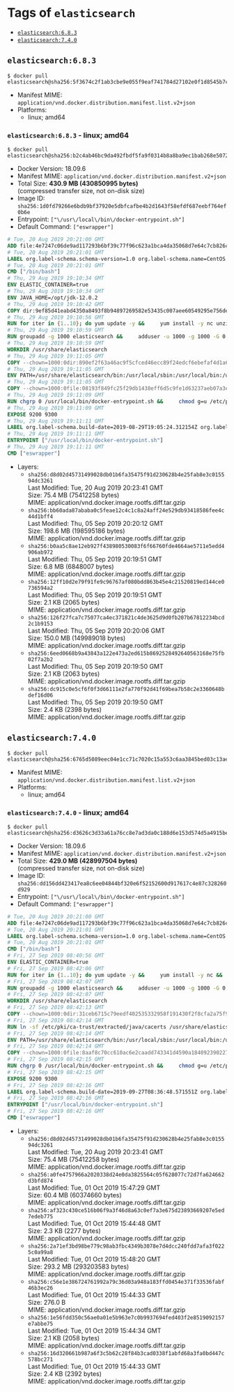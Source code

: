 <!-- THIS FILE IS GENERATED VIA './update-remote.sh' -->

# Tags of `elasticsearch`

-	[`elasticsearch:6.8.3`](#elasticsearch683)
-	[`elasticsearch:7.4.0`](#elasticsearch740)

## `elasticsearch:6.8.3`

```console
$ docker pull elasticsearch@sha256:5f3674c2f1ab3cbe9e055f9eaf741784d27102e0f1d8545b7c09c227b142c436
```

-	Manifest MIME: `application/vnd.docker.distribution.manifest.list.v2+json`
-	Platforms:
	-	linux; amd64

### `elasticsearch:6.8.3` - linux; amd64

```console
$ docker pull elasticsearch@sha256:b2c4ab46bc9da492fbdf5fa9f0314b8a8ba9ec1bab268e50728507276919808d
```

-	Docker Version: 18.09.6
-	Manifest MIME: `application/vnd.docker.distribution.manifest.v2+json`
-	Total Size: **430.9 MB (430850995 bytes)**  
	(compressed transfer size, not on-disk size)
-	Image ID: `sha256:1d0fd79266e6bdb9bf37920e5dbfcafbe4b2d1643f58efdf687eebf764ef0b6e`
-	Entrypoint: `["\/usr\/local\/bin\/docker-entrypoint.sh"]`
-	Default Command: `["eswrapper"]`

```dockerfile
# Tue, 20 Aug 2019 20:21:00 GMT
ADD file:4e7247c06de9ad117293b6bf39c77f96c623a1bca4da35068d7e64c7cb826c08 in / 
# Tue, 20 Aug 2019 20:21:01 GMT
LABEL org.label-schema.schema-version=1.0 org.label-schema.name=CentOS Base Image org.label-schema.vendor=CentOS org.label-schema.license=GPLv2 org.label-schema.build-date=20190801
# Tue, 20 Aug 2019 20:21:01 GMT
CMD ["/bin/bash"]
# Thu, 29 Aug 2019 19:10:34 GMT
ENV ELASTIC_CONTAINER=true
# Thu, 29 Aug 2019 19:10:34 GMT
ENV JAVA_HOME=/opt/jdk-12.0.2
# Thu, 29 Aug 2019 19:10:42 GMT
COPY dir:9ef85d41eabd4350a8493f8b94897269582e53435c007aee60549295e756de23 in /opt/jdk-12.0.2 
# Thu, 29 Aug 2019 19:10:56 GMT
RUN for iter in {1..10}; do yum update -y &&     yum install -y nc unzip wget which &&     yum clean all && exit_code=0 && break || exit_code=$? && echo "yum error: retry $iter in 10s" && sleep 10; done;     (exit $exit_code)
# Thu, 29 Aug 2019 19:10:59 GMT
RUN groupadd -g 1000 elasticsearch &&     adduser -u 1000 -g 1000 -G 0 -d /usr/share/elasticsearch elasticsearch &&     chmod 0775 /usr/share/elasticsearch &&     chgrp 0 /usr/share/elasticsearch
# Thu, 29 Aug 2019 19:10:59 GMT
WORKDIR /usr/share/elasticsearch
# Thu, 29 Aug 2019 19:11:05 GMT
COPY --chown=1000:0dir:890ef2f63a46ac9f5cfced46ecc89f24edcf6ebefaf4d1a67a21da2e875c3d53 in /usr/share/elasticsearch 
# Thu, 29 Aug 2019 19:11:05 GMT
ENV PATH=/usr/share/elasticsearch/bin:/usr/local/sbin:/usr/local/bin:/usr/sbin:/usr/bin:/sbin:/bin
# Thu, 29 Aug 2019 19:11:05 GMT
COPY --chown=1000:0file:08193f849fc25f29db1438eff6d5c9fe1d63237aeb07a3e0009e8ba554f97c31 in /usr/local/bin/docker-entrypoint.sh 
# Thu, 29 Aug 2019 19:11:09 GMT
RUN chgrp 0 /usr/local/bin/docker-entrypoint.sh &&     chmod g=u /etc/passwd &&     chmod 0775 /usr/local/bin/docker-entrypoint.sh
# Thu, 29 Aug 2019 19:11:09 GMT
EXPOSE 9200 9300
# Thu, 29 Aug 2019 19:11:11 GMT
LABEL org.label-schema.build-date=2019-08-29T19:05:24.312154Z org.label-schema.license=Elastic-License org.label-schema.name=Elasticsearch org.label-schema.schema-version=1.0 org.label-schema.url=https://www.elastic.co/products/elasticsearch org.label-schema.usage=https://www.elastic.co/guide/en/elasticsearch/reference/index.html org.label-schema.vcs-ref=0c48c0e73be564f3a8a286b2165d50de2fbbb661 org.label-schema.vcs-url=https://github.com/elastic/elasticsearch org.label-schema.vendor=Elastic org.label-schema.version=6.8.3 org.opencontainers.image.created=2019-08-29T19:05:24.312154Z org.opencontainers.image.documentation=https://www.elastic.co/guide/en/elasticsearch/reference/index.html org.opencontainers.image.licenses=Elastic-License org.opencontainers.image.revision=0c48c0e73be564f3a8a286b2165d50de2fbbb661 org.opencontainers.image.source=https://github.com/elastic/elasticsearch org.opencontainers.image.title=Elasticsearch org.opencontainers.image.url=https://www.elastic.co/products/elasticsearch org.opencontainers.image.vendor=Elastic org.opencontainers.image.version=6.8.3
# Thu, 29 Aug 2019 19:11:11 GMT
ENTRYPOINT ["/usr/local/bin/docker-entrypoint.sh"]
# Thu, 29 Aug 2019 19:11:11 GMT
CMD ["eswrapper"]
```

-	Layers:
	-	`sha256:d8d02d45731499028db01b6fa35475f91d230628b4e25fab8e3c015594dc3261`  
		Last Modified: Tue, 20 Aug 2019 20:23:41 GMT  
		Size: 75.4 MB (75412258 bytes)  
		MIME: application/vnd.docker.image.rootfs.diff.tar.gzip
	-	`sha256:bb60ada87ababa0c5feae12c4c1c8a24aff24e529db93418586fee4c44d1bff4`  
		Last Modified: Thu, 05 Sep 2019 20:20:12 GMT  
		Size: 198.6 MB (198595186 bytes)  
		MIME: application/vnd.docker.image.rootfs.diff.tar.gzip
	-	`sha256:b0aa5c8ae12eb927f438980530083f6f66760fde4664ae5711e5edd4906ab972`  
		Last Modified: Thu, 05 Sep 2019 20:19:51 GMT  
		Size: 6.8 MB (6848007 bytes)  
		MIME: application/vnd.docker.image.rootfs.diff.tar.gzip
	-	`sha256:12ff10d2e79f91fe9c96767af080bdd863b45e4c21520819ed144ce0736594a2`  
		Last Modified: Thu, 05 Sep 2019 20:19:51 GMT  
		Size: 2.1 KB (2065 bytes)  
		MIME: application/vnd.docker.image.rootfs.diff.tar.gzip
	-	`sha256:126f27fca7c75077ca4ec371821c4de3625d9d0fb207b67812234bcd2c1b9153`  
		Last Modified: Thu, 05 Sep 2019 20:20:06 GMT  
		Size: 150.0 MB (149989018 bytes)  
		MIME: application/vnd.docker.image.rootfs.diff.tar.gzip
	-	`sha256:6eed0668b9a43843a122e473a2ed615b8692528492640563168e75fb02f7a2b2`  
		Last Modified: Thu, 05 Sep 2019 20:19:50 GMT  
		Size: 2.1 KB (2063 bytes)  
		MIME: application/vnd.docker.image.rootfs.diff.tar.gzip
	-	`sha256:dc915c0e5cf6f0f3d66111e2fa770f92d41f69bea7b58c2e3360648bdef16d06`  
		Last Modified: Thu, 05 Sep 2019 20:19:50 GMT  
		Size: 2.4 KB (2398 bytes)  
		MIME: application/vnd.docker.image.rootfs.diff.tar.gzip

## `elasticsearch:7.4.0`

```console
$ docker pull elasticsearch@sha256:6765d5089eec04e1cc71c7020c15a553c6aa3845bed03c13aea59005ae011110
```

-	Manifest MIME: `application/vnd.docker.distribution.manifest.list.v2+json`
-	Platforms:
	-	linux; amd64

### `elasticsearch:7.4.0` - linux; amd64

```console
$ docker pull elasticsearch@sha256:d3626c3d33a61a76cc8e7ad3da0c188d6e153d574d5a4915bebef241d5ae2797
```

-	Docker Version: 18.09.6
-	Manifest MIME: `application/vnd.docker.distribution.manifest.v2+json`
-	Total Size: **429.0 MB (428997504 bytes)**  
	(compressed transfer size, not on-disk size)
-	Image ID: `sha256:dd156dd423417ea8c6ee04844bf320e6f52152600d917617c4e87c328260d929`
-	Entrypoint: `["\/usr\/local\/bin\/docker-entrypoint.sh"]`
-	Default Command: `["eswrapper"]`

```dockerfile
# Tue, 20 Aug 2019 20:21:00 GMT
ADD file:4e7247c06de9ad117293b6bf39c77f96c623a1bca4da35068d7e64c7cb826c08 in / 
# Tue, 20 Aug 2019 20:21:01 GMT
LABEL org.label-schema.schema-version=1.0 org.label-schema.name=CentOS Base Image org.label-schema.vendor=CentOS org.label-schema.license=GPLv2 org.label-schema.build-date=20190801
# Tue, 20 Aug 2019 20:21:01 GMT
CMD ["/bin/bash"]
# Fri, 27 Sep 2019 08:40:56 GMT
ENV ELASTIC_CONTAINER=true
# Fri, 27 Sep 2019 08:42:06 GMT
RUN for iter in {1..10}; do yum update -y &&     yum install -y nc &&     yum clean all && exit_code=0 && break || exit_code=$? && echo "yum error: retry $iter in 10s" && sleep 10; done;     (exit $exit_code)
# Fri, 27 Sep 2019 08:42:07 GMT
RUN groupadd -g 1000 elasticsearch &&     adduser -u 1000 -g 1000 -G 0 -d /usr/share/elasticsearch elasticsearch &&     chmod 0775 /usr/share/elasticsearch &&     chgrp 0 /usr/share/elasticsearch
# Fri, 27 Sep 2019 08:42:07 GMT
WORKDIR /usr/share/elasticsearch
# Fri, 27 Sep 2019 08:42:13 GMT
COPY --chown=1000:0dir:31ceb6715c79eedf402535332958f191430f2f8cfa2a75f96a6c36a7bc3dc614 in /usr/share/elasticsearch 
# Fri, 27 Sep 2019 08:42:14 GMT
RUN ln -sf /etc/pki/ca-trust/extracted/java/cacerts /usr/share/elasticsearch/jdk/lib/security/cacerts
# Fri, 27 Sep 2019 08:42:14 GMT
ENV PATH=/usr/share/elasticsearch/bin:/usr/local/sbin:/usr/local/bin:/usr/sbin:/usr/bin:/sbin:/bin
# Fri, 27 Sep 2019 08:42:14 GMT
COPY --chown=1000:0file:8aaf8c70cc610ac6e2caadd743341d4590a184092390227b9bfc69044c733e28 in /usr/local/bin/docker-entrypoint.sh 
# Fri, 27 Sep 2019 08:42:15 GMT
RUN chgrp 0 /usr/local/bin/docker-entrypoint.sh &&     chmod g=u /etc/passwd &&     chmod 0775 /usr/local/bin/docker-entrypoint.sh
# Fri, 27 Sep 2019 08:42:15 GMT
EXPOSE 9200 9300
# Fri, 27 Sep 2019 08:42:16 GMT
LABEL org.label-schema.build-date=2019-09-27T08:36:48.571551Z org.label-schema.license=Elastic-License org.label-schema.name=Elasticsearch org.label-schema.schema-version=1.0 org.label-schema.url=https://www.elastic.co/products/elasticsearch org.label-schema.usage=https://www.elastic.co/guide/en/elasticsearch/reference/index.html org.label-schema.vcs-ref=22e1767283e61a198cb4db791ea66e3f11ab9910 org.label-schema.vcs-url=https://github.com/elastic/elasticsearch org.label-schema.vendor=Elastic org.label-schema.version=7.4.0 org.opencontainers.image.created=2019-09-27T08:36:48.571551Z org.opencontainers.image.documentation=https://www.elastic.co/guide/en/elasticsearch/reference/index.html org.opencontainers.image.licenses=Elastic-License org.opencontainers.image.revision=22e1767283e61a198cb4db791ea66e3f11ab9910 org.opencontainers.image.source=https://github.com/elastic/elasticsearch org.opencontainers.image.title=Elasticsearch org.opencontainers.image.url=https://www.elastic.co/products/elasticsearch org.opencontainers.image.vendor=Elastic org.opencontainers.image.version=7.4.0
# Fri, 27 Sep 2019 08:42:16 GMT
ENTRYPOINT ["/usr/local/bin/docker-entrypoint.sh"]
# Fri, 27 Sep 2019 08:42:16 GMT
CMD ["eswrapper"]
```

-	Layers:
	-	`sha256:d8d02d45731499028db01b6fa35475f91d230628b4e25fab8e3c015594dc3261`  
		Last Modified: Tue, 20 Aug 2019 20:23:41 GMT  
		Size: 75.4 MB (75412258 bytes)  
		MIME: application/vnd.docker.image.rootfs.diff.tar.gzip
	-	`sha256:a0fe4757966a2020338d24e0da3825564c05f628077c72d7fa624662d3bfd874`  
		Last Modified: Tue, 01 Oct 2019 15:47:29 GMT  
		Size: 60.4 MB (60374660 bytes)  
		MIME: application/vnd.docker.image.rootfs.diff.tar.gzip
	-	`sha256:af323c430ce516b06f9a3f46d8a63c0ef7a3e675d23893669207e5ed7edeb775`  
		Last Modified: Tue, 01 Oct 2019 15:44:48 GMT  
		Size: 2.3 KB (2277 bytes)  
		MIME: application/vnd.docker.image.rootfs.diff.tar.gzip
	-	`sha256:2a71ef3bd98be779c98ab3fbc4349b3078e7d4dcc240fdd7afa3f0225c0a99a8`  
		Last Modified: Tue, 01 Oct 2019 15:48:20 GMT  
		Size: 293.2 MB (293203583 bytes)  
		MIME: application/vnd.docker.image.rootfs.diff.tar.gzip
	-	`sha256:c56e1e386724761992a79c36d03a948a183ffd0454e371f33536fabf46b3ec26`  
		Last Modified: Tue, 01 Oct 2019 15:44:33 GMT  
		Size: 276.0 B  
		MIME: application/vnd.docker.image.rootfs.diff.tar.gzip
	-	`sha256:1e56fdd350c56ae0a01e5b963e7c0b9937694fed403f2e8519092157e7abbe75`  
		Last Modified: Tue, 01 Oct 2019 15:44:34 GMT  
		Size: 2.1 KB (2058 bytes)  
		MIME: application/vnd.docker.image.rootfs.diff.tar.gzip
	-	`sha256:16d320661b987a6f3c5b62c28f84b3cad0338f1abfd68a3fa0bd447c578bc271`  
		Last Modified: Tue, 01 Oct 2019 15:44:33 GMT  
		Size: 2.4 KB (2392 bytes)  
		MIME: application/vnd.docker.image.rootfs.diff.tar.gzip
